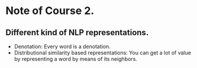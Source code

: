 # Note of Course 2.

## Different kind of NLP representations.
- Denotation: Every word is a denotation.
- Distributional similarity based representations: You can get a lot of value by representing a word by means of its neighbors.
